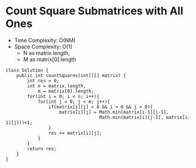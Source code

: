 # Count Square Submatrices with All Ones

- Time Complexity: O(NM)
- Space Complexity: O(1)
  - N as matrix.length,
  - M as matrix[0].length

```
class Solution {
    public int countSquares(int[][] matrix) {
        int res = 0;
        int n = matrix.length,
            m = matrix[0].length;
        for(int i = 0; i < n; i++){
            for(int j = 0; j < m; j++){
                if(matrix[i][j] > 0 && i > 0 && j > 0){
                    matrix[i][j] = Math.min(matrix[i-1][j-1],
                                   Math.min(matrix[i][j-1], matrix[i-1][j]))+1;
                }
                res += matrix[i][j];
            }
        }
        return res;
    }
}
```
